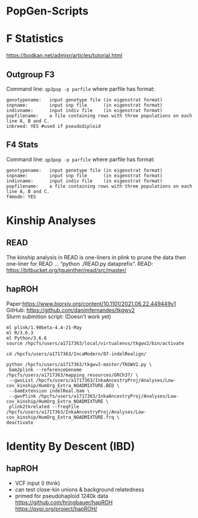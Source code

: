 # PopGen-Scripts

# F Statistics
https://bodkan.net/admixr/articles/tutorial.html 

## Outgroup F3
Command line: `qp3pop -p parfile` where parfile has format:

```
genotypename:   input genotype file (in eigenstrat format)
snpname:        input snp file      (in eigenstrat format)
indivname:      input indiv file    (in eigenstrat format)
popfilename:    a file containing rows with three populations on each line A, B and C.
inbreed: YES #used if pseudodiploid
```
## F4 Stats
Command line: `qp3pop -p parfile` where parfile has format:
```
genotypename:   input genotype file (in eigenstrat format)
snpname:        input snp file      (in eigenstrat format)
indivname:      input indiv file    (in eigenstrat format)
popfilename:    a file containing rows with three populations on each line A, B and C.
f4mode: YES
```
# Kinship Analyses
## READ
The kinship analysis in READ is one-liners in plink to prune the data then one-liner for READ … “python ./READ.py dataprefix”. 
READ: https://bitbucket.org/tguenther/read/src/master/ 

## hapROH
Paper:https://www.biorxiv.org/content/10.1101/2021.06.22.449449v1 \
GitHub: https://github.com/danimfernandes/tkgwv2 \
Slurm submition script: (Doesn't work yet)
```
ml plink/1.90beta-4.4-21-May
ml R/3.6.3
ml Python/3.6.6
source /hpcfs/users/a1717363/local/virtualenvs/tkgwv2/bin/activate

cd /hpcfs/users/a1717363/IncaModern/07-indelRealign/

python /hpcfs/users/a1717363/tkgwv2-master/TKGWV2.py \
 bam2plink --referenceGenome /hpcfs/users/a1717363/mapping_resources/GRCh37/ \
 --gwvList /hpcfs/users/a1717363/InkaAncestryProj/Analyses/Low-cov_kinship/HumOrg_Extra_NOADMIXTURE.BED \
 --bamExtension indelReal.bam \
 --gwvPlink /hpcfs/users/a1717363/InkaAncestryProj/Analyses/Low-cov_kinship/HumOrg_Extra_NOADMIXTURE \
 plink2tkrelated --freqFile /hpcfs/users/a1717363/InkaAncestryProj/Analyses/Low-cov_kinship/HumOrg_Extra_NOADMIXTURE.frq \
deactivate
```

# Identity By Descent (IBD)
## hapROH
- VCF input (I think)
- can test close-kin unions & background relatedness
- primed for pseudohaploid 1240k data \
https://github.com/hringbauer/hapROH \
https://pypi.org/project/hapROH/ 
